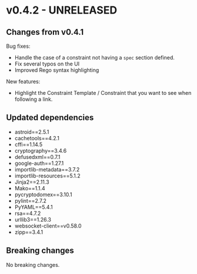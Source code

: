 # v0.4.2 - UNRELEASED

## Changes from v0.4.1

Bug fixes:

- Handle the case of a constraint not having a `spec` section defined.
- Fix several typos on the UI
- Improved Rego syntax highlighting

New features:

- Highlight the Constraint Template / Constraint that you want to see when following a link.

## Updated dependencies

- astroid==2.5.1
- cachetools==4.2.1
- cffi==1.14.5
- cryptography==3.4.6
- defusedxml==0.7.1
- google-auth==1.27.1
- importlib-metadata==3.7.2
- importlib-resources==5.1.2
- Jinja2==2.11.3
- Mako==1.1.4
- pycryptodomex==3.10.1
- pylint==2.7.2
- PyYAML==5.4.1
- rsa==4.7.2
- urllib3==1.26.3
- websocket-client==v0.58.0
- zipp==3.4.1

## Breaking changes

No breaking changes.
